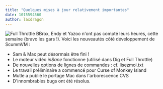 ```yaml
---
title: "Quelques mises à jour relativement importantes"
date: 1015594560
author: laxdragon
---
```


![Full Throttle](/data/news/20020308.png) BBrox, Endy et Yazoo n'ont pas compté leurs heures, cette semaine (bravo les gars !). Voici les nouveautés côté développement de ScummVM :

*   Sam &amp; Max peut désormais être fini !
*   Le moteur vidéo *inSane* fonctionne (utilisé dans Dig et Full Throttle)
*   De nouvelles options de lignes de commandes : cf. lisezmoi.txt
*   Le travail préliminaire a commencé pour Curse of Monkey Island
*   Mutle a publié le portage Mac dans l'arborescence CVS
*   D'innombrables bugs ont été résolus.
